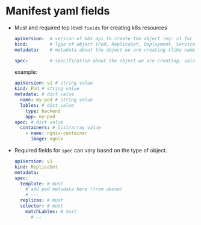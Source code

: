 # Manifest yaml fields

- Must and required top level `fields` for creating k8s resources
  ```yaml
  apiVersion:  # version of k8s api to create the object (eg: v1 for Pod, Service & apps/v1 for ReplicaSet, Deployment), values is string
  kind:        # Type of object (Pod, ReplicaSet, Deployment, Service, etc), value is string
  metadata:    # metadata about the object we are creating (like name (string), lables (dictionary) etc), value is dictionary

  spec:        # specification about the object we are creating, value is dictionary
  ```
  example:
  ```yaml
  apiVersion: v1 # string value
  kind: Pod # string value
  metadata: # dict value
    name: my-pod # string value
    lables: # dict value
      type: backend
      app: my-pod
  spec: # dict value
    containers: # list/array value
      - name: ngnix-container
        image: ngnix
  ```

- Required fields for `spec` can vary based on the type of object.
  ```yaml
  apiVersion: v1 
  kind: ReplicaSet
  metadata:      
  spec:
    template: # must
      # add pod metadata here (from above)
      # ---
    replicas: # must
    selector: # must
      matchLables: # must
        # --
  ```